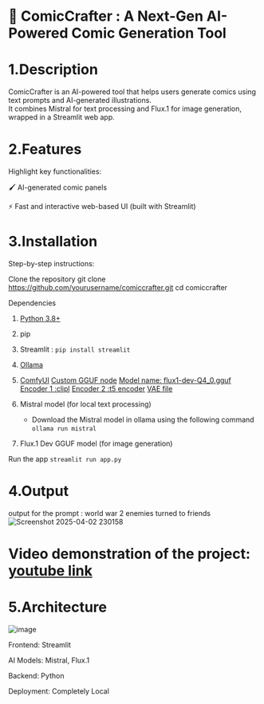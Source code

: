 # 🎨 ComicCrafter  : A Next-Gen AI-Powered Comic Generation Tool 

# 1.Description

ComicCrafter is an AI-powered tool that helps users generate comics using text prompts and AI-generated illustrations.  
It combines Mistral for text processing and Flux.1 for image generation, wrapped in a Streamlit web app.

# 2.Features

Highlight key functionalities:

🖌 AI-generated comic panels

⚡ Fast and interactive web-based UI (built with Streamlit)

# 3.Installation

Step-by-step instructions:

Clone the repository
git clone https://github.com/yourusername/comiccrafter.git
cd comiccrafter

Dependencies
 1. [Python 3.8+](https://www.python.org/downloads/)

 2. pip

 3. Streamlit : ```pip install streamlit```

 4. [Ollama](https://ollama.com/) 

 5. [ComfyUI](https://github.com/comfyanonymous/ComfyUI)
        [Custom GGUF node](https://github.com/city96/ComfyUI-GGUF)
        [Model name: flux1-dev-Q4_0.gguf](https://huggingface.co/city96/FLUX.1-dev-gguf/tree/main)
        [Encoder 1 :clipl](https://huggingface.co/comfyanonymous/flux_text_encoders/tree/main)
        [Encoder 2 :t5 encoder](https://huggingface.co/city96/t5-v1_1-xxl-encoder-gguf/tree/main)
        [VAE file](https://huggingface.co/black-forest-labs/FLUX.1-schnell/blob/main/ae.safetensors)
 6. Mistral model (for local text processing)
    - Download the Mistral model in ollama using the following command
    ```ollama run mistral```
 7. Flux.1 Dev GGUF model (for image generation)

Run the app
```streamlit run app.py```

# 4.Output
output for the prompt : world war 2 enemies turned to friends
![Screenshot 2025-04-02 230158](https://github.com/user-attachments/assets/73d2b9b6-0599-43d9-ac7e-f9bf1ad2274e)

# Video demonstration of the project: [youtube link](https://youtu.be/FxCLyE5Y0KA)



# 5.Architecture

![image](https://github.com/user-attachments/assets/e592eddb-20ac-4eeb-8446-652ea750acbd)


Frontend: Streamlit

AI Models: Mistral, Flux.1

Backend: Python

Deployment: Completely Local









